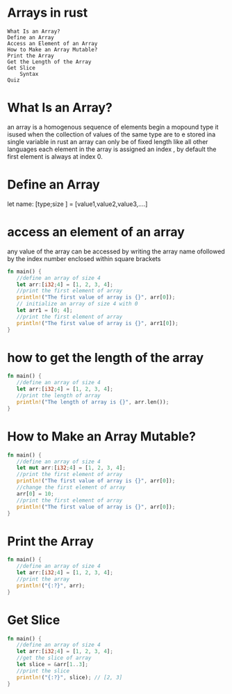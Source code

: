 # Arrays in rust
    What Is an Array?
    Define an Array
    Access an Element of an Array
    How to Make an Array Mutable?
    Print the Array
    Get the Length of the Array
    Get Slice
        Syntax 
    Quiz 
    
    
    
    
    




# What Is an Array?


an array is a homogenous sequence of elements begin a mopound type it isused when the collection of values of the same type are to e stored ina single variable in rust an array can only be of fixed length like all other languages each element in the array is assigned an index , by default the first element is always at index 0.


# Define an Array
let name: [type;size ] = [value1,value2,value3,....]



# access an element of an array 
any value of the array can be accessed by writing the array name ofollowed by the index number enclosed within square brackets


```rust
fn main() {
   //define an array of size 4
   let arr:[i32;4] = [1, 2, 3, 4]; 
   //print the first element of array
   println!("The first value of array is {}", arr[0]);
   // initialize an array of size 4 with 0
   let arr1 = [0; 4]; 
   //print the first element of array
   println!("The first value of array is {}", arr1[0]);
}
```



# how to get the length of the array

```rust
fn main() {
   //define an array of size 4
   let arr:[i32;4] = [1, 2, 3, 4]; 
   //print the length of array
   println!("The length of array is {}", arr.len());
}
```




# How to Make an Array Mutable?
```rust
fn main() {
   //define an array of size 4
   let mut arr:[i32;4] = [1, 2, 3, 4]; 
   //print the first element of array
   println!("The first value of array is {}", arr[0]);
   //change the first element of array
   arr[0] = 10;
   //print the first element of array
   println!("The first value of array is {}", arr[0]);
}
```


# Print the Array
```rust
fn main() {
   //define an array of size 4
   let arr:[i32;4] = [1, 2, 3, 4]; 
   //print the array
   println!("{:?}", arr);
}
```

# Get Slice
```rust
fn main() {
   //define an array of size 4
   let arr:[i32;4] = [1, 2, 3, 4]; 
   //get the slice of array
   let slice = &arr[1..3];
   //print the slice
   println!("{:?}", slice); // [2, 3]
}
```






